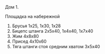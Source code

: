 Дом
1.

Площадка на набережной
1. Брусья 1x25, 1x30, 1x28
2. Бицепс штанга 2x5x40, 1x4x40, 1x7x40
3. Жим 4x8x80
4. Присед 4x10x60
5. Тяга штанги стоя средним хватом 3x5x40